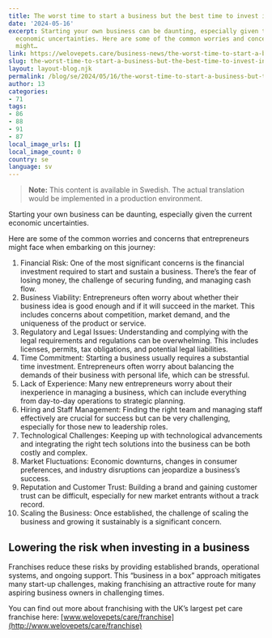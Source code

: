 ```yaml
---
title: The worst time to start a business but the best time to invest in a franchise
date: '2024-05-16'
excerpt: Starting your own business can be daunting, especially given the current
  economic uncertainties. Here are some of the common worries and concerns that entrepreneurs
  might…
link: https://welovepets.care/business-news/the-worst-time-to-start-a-business-but-the-best-time-to-invest-in-a-franchise/
slug: the-worst-time-to-start-a-business-but-the-best-time-to-invest-in-a-franchise
layout: layout-blog.njk
permalink: /blog/se/2024/05/16/the-worst-time-to-start-a-business-but-the-best-time-to-invest-in-a-franchise/
author: 13
categories:
- 71
tags:
- 86
- 88
- 91
- 87
local_image_urls: []
local_image_count: 0
country: se
language: sv
---
```




> **Note:** This content is available in Swedish. The actual translation would be implemented in a production environment.

Starting your own business can be daunting, especially given the current economic uncertainties.

Here are some of the common worries and concerns that entrepreneurs might face when embarking on this journey:

1. Financial Risk: One of the most significant concerns is the financial investment required to start and sustain a business. There’s the fear of losing money, the challenge of securing funding, and managing cash flow.
2. Business Viability: Entrepreneurs often worry about whether their business idea is good enough and if it will succeed in the market. This includes concerns about competition, market demand, and the uniqueness of the product or service.
3. Regulatory and Legal Issues: Understanding and complying with the legal requirements and regulations can be overwhelming. This includes licenses, permits, tax obligations, and potential legal liabilities.
4. Time Commitment: Starting a business usually requires a substantial time investment. Entrepreneurs often worry about balancing the demands of their business with personal life, which can be stressful.
5. Lack of Experience: Many new entrepreneurs worry about their inexperience in managing a business, which can include everything from day-to-day operations to strategic planning.
6. Hiring and Staff Management: Finding the right team and managing staff effectively are crucial for success but can be very challenging, especially for those new to leadership roles.
7. Technological Challenges: Keeping up with technological advancements and integrating the right tech solutions into the business can be both costly and complex.
8. Market Fluctuations: Economic downturns, changes in consumer preferences, and industry disruptions can jeopardize a business’s success.
9. Reputation and Customer Trust: Building a brand and gaining customer trust can be difficult, especially for new market entrants without a track record.
10. Scaling the Business: Once established, the challenge of scaling the business and growing it sustainably is a significant concern.

## Lowering the risk when investing in a business

Franchises reduce these risks by providing established brands, operational systems, and ongoing support. This “business in a box” approach mitigates many start-up challenges, making franchising an attractive route for many aspiring business owners in challenging times.

You can find out more about franchising with the UK’s largest pet care franchise here: [www.welovepets/care/franchise](http://www.welovepets/care/franchise)